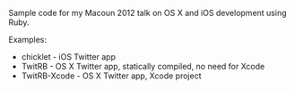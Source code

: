 Sample code for my Macoun 2012 talk on OS X and iOS development
using Ruby.

Examples:
* chicklet - iOS Twitter app
* TwitRB - OS X Twitter app, statically compiled, no need for Xcode
* TwitRB-Xcode - OS X Twitter app, Xcode project
